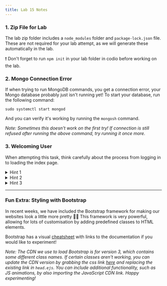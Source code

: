 ```yaml
---
title: Lab 15 Notes
---
```


### 1. Zip File for Lab

The lab zip folder includes a `node_modules` folder and `package-lock.json` file. These are not required for your lab attempt, as we will generate these automatically in the lab.

❗️ Don't forget to run `npm init` in your lab folder in codio before working on the lab.

### 2. Mongo Connection Error

If when trying to run MongoDB commands, you get a connection error, your Mongo database probably just isn't running yet! To start your database, run the following command:
```
sudo systemctl start mongod
```
And you can verify it's working by running the `mongosh` command.

*Note: Sometimes this doesn't work on the first try! If connection is still refused after running the above command, try running it once more.*

### 3. Welcoming User

When attempting this task, think carefully about the process from logging in to loading the index page.
<details>
<summary> Hint 1</summary>

The *username* is only shared once (at login), but a *logged in* user may access the homepage many times... How can this information be preserved between pages?
</details>

<details>
<summary> Hint 2 </summary>

Read the `/dologin` code in `server.js`, this is very helpful (it may be easier to read if you expand the `if` statements with newlines after every semi-colon!). Can you see how data persistence is achieved for logging in?

</details>

<details>
<summary> Hint 3 </summary>

```JavaScript
if(result.login.password == pword){
      req.session.loggedin = true; 
      res.redirect('/') 
    }
```
Reviewing the `/dologin` code (above snippet), we can see that the username is grabbed from the post request `req.body.username`, then used for querying the MongoDB. However, this variable is only available within this post request, as the user sent this in the login form.  
  
Upon authentication, the `req.session.loggedin` value is set to `true`, allowing future pages to know the user is logged in and can render the appropriate pages.
</details>






-----------------

### Fun Extra: Styling with Bootstrap
In recent weeks, we have included the Bootstrap framework for making our websites look a little more pretty 💅✨ This framework is very powerful, allowing for lots of customisation by adding predefined classes to HTML elements. 

Bootstrap has a visual [cheatsheet](https://getbootstrap.com/docs/5.0/examples/cheatsheet/) with links to the documentation if you would like to experiment! 

*Note: The CDN we use to load Bootstrap is for version 3, which contains some different class names. If certain classes aren't working, you can update the CDN version by grabbing the css link [here](https://www.bootstrapcdn.com/) and replacing the existing link in `head.ejs`. You can include additional functionality, such as JS animations, by also importing the JavaScript CDN link. Happy experimenting!*
